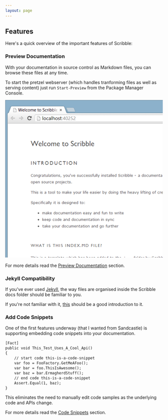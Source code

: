 ```yaml
---
layout: page
---   
```


## Features

Here's a quick overview of the important features of Scribble:

### Preview Documentation

With your documentation in source control as Markdown files, you can browse these files at any time.

To start the pretzel webserver (which handles tranforming files as well as serving content) just run `Start-Preview` from the Package Manager Console.

![preview the file](/images/introduction/view-site.png)

For more details read the [Preview Documentation](/pages/features/preview-documentation.html) section.

### Jekyll Compatibility

If you've ever used [Jekyll](http://jekyllrb.com/), the way files are organised inside the Scribble docs folder should be familiar to you.

If you're not familiar with it, [this](/pages/features/folder-structure.html) should be a good introduction to it.

### Add Code Snippets

One of the first features underway (that I wanted from Sandcastle) is supporting embedding code snippets into your documentation.

    [Fact]
    public void This_Test_Uses_A_Cool_Api()
    {
        // start code this-is-a-code-snippet 
        var foo = FooFactory.GetMeAFoo();
        var bar = foo.ThisIsAwesome();
        var baz = bar.ErmagherdStuff();
        // end code this-is-a-code-snippet
        Assert.Equal(1, baz);
    } 

This eliminates the need to manually edit code samples as the underlying code and APIs change.

For more details read the [Code Snippets](/pages/features/code-snippets.html) section.